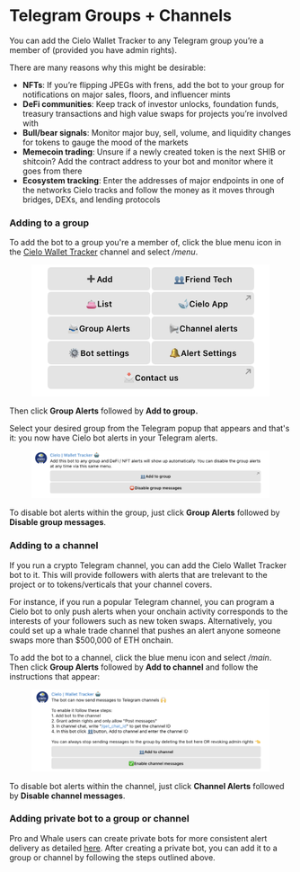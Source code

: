 # Telegram Groups + Channels

You can add the Cielo Wallet Tracker to any Telegram group you’re a member of (provided you have admin rights).

There are many reasons why this might be desirable:

* **NFTs**: If you’re flipping JPEGs with frens, add the bot to your group for notifications on major sales, floors, and influencer mints
* **DeFi communities**: Keep track of investor unlocks, foundation funds, treasury transactions and high value swaps for projects you’re involved with
* **Bull/bear signals**: Monitor major buy, sell, volume, and liquidity changes for tokens to gauge the mood of the markets
* **Memecoin trading**: Unsure if a newly created token is the next SHIB or shitcoin? Add the contract address to your bot and monitor where it goes from there
* **Ecosystem tracking**: Enter the addresses of major endpoints in one of the networks Cielo tracks and follow the money as it moves through bridges, DEXs, and lending protocols

### Adding to a group

To add the bot to a group you're a member of, click the blue menu icon in the [Cielo Wallet Tracker](https://t.me/EVMTrackerbot) channel and select _/menu_.



<figure><img src="../.gitbook/assets/Screenshot 2024-05-17 at 13.52.44.png" alt=""><figcaption></figcaption></figure>

Then click **Group Alerts** followed by **Add to group.**

Select your desired group from the Telegram popup that appears and that's it: you now have Cielo bot alerts in your Telegram alerts.

<figure><img src="../.gitbook/assets/Screenshot 2023-06-18 at 20.25.30.png" alt=""><figcaption></figcaption></figure>

To disable bot alerts within the group, just click **Group Alerts** followed by **Disable group messages**.



### Adding to a channel

If you run a crypto Telegram channel, you can add the Cielo Wallet Tracker bot to it. This will provide followers with alerts that are trelevant to the project or to tokens/verticals that your channel covers.

For instance, if you run a popular Telegram channel, you can program a Cielo bot to only push alerts when your onchain activity corresponds to the interests of your followers such as new token swaps. Alternatively, you could set up a whale trade channel that pushes an alert anyone someone swaps more than $500,000 of ETH onchain.

To add the bot to a channel, click the blue menu icon and select _/main_. Then click **Group Alerts** followed by **Add to channel** and follow the instructions that appear:

<figure><img src="../.gitbook/assets/Screenshot 2023-06-19 at 14.10.45.png" alt=""><figcaption></figcaption></figure>

To disable bot alerts within the channel, just click **Channel Alerts** followed by **Disable channel messages**.

### Adding private bot to a group or channel

Pro and Whale users can create private bots for more consistent alert delivery as detailed [here](telegram-private-bot.md). After creating a private bot, you can add it to a group or channel by following the steps outlined above.
